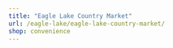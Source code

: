 ```yaml
---
title: "Eagle Lake Country Market"
url: /eagle-lake/eagle-lake-country-market/
shop: convenience
---
```

